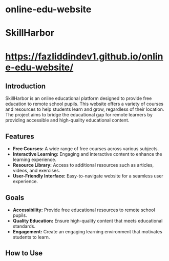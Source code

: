 # online-edu-website
# SkillHarbor

# https://fazliddindev1.github.io/online-edu-website/

## Introduction

SkillHarbor is an online educational platform designed to provide free education to remote school pupils. This website offers a variety of courses and resources to help students learn and grow, regardless of their location. The project aims to bridge the educational gap for remote learners by providing accessible and high-quality educational content.

## Features

- **Free Courses:** A wide range of free courses across various subjects.
- **Interactive Learning:** Engaging and interactive content to enhance the learning experience.
- **Resource Library:** Access to additional resources such as articles, videos, and exercises.
- **User-Friendly Interface:** Easy-to-navigate website for a seamless user experience.

## Goals

- **Accessibility:** Provide free educational resources to remote school pupils.
- **Quality Education:** Ensure high-quality content that meets educational standards.
- **Engagement:** Create an engaging learning environment that motivates students to learn.

## How to Use

